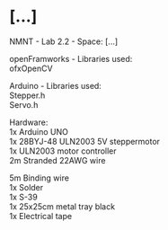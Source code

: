 # [...]
NMNT - Lab 2.2 - Space: [...] 

openFramworks - Libraries used:\
ofxOpenCV

Arduino - Libraries used:\
Stepper.h\
Servo.h

Hardware:\
1x Arduino UNO\
1x 28BYJ-48 ULN2003 5V steppermotor\
1x ULN2003 motor controller\
2m Stranded 22AWG wire

5m Binding wire\
1x Solder\
1x S-39\
1x 25x25cm metal tray black\
1x Electrical tape
